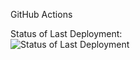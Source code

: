 GitHub Actions

Status of Last Deployment:<br>
<img src="https://github.com/Hovhannisyan111/actions/workflows/deploy/badge.svg" alt="Status of Last Deployment"><br>
